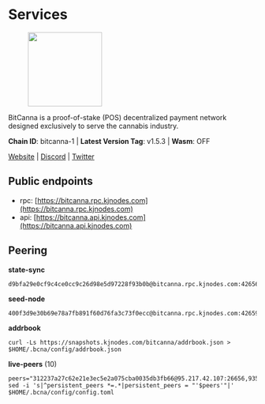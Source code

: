 # Services

<figure><img src="https://raw.githubusercontent.com/kj89/testnet_manuals/main/pingpub/logos/bitcanna.png" width="150" alt=""><figcaption></figcaption></figure>

BitCanna is a proof-of-stake (POS) decentralized payment network designed exclusively to serve the cannabis industry. 

**Chain ID**: bitcanna-1 | **Latest Version Tag**: v1.5.3 | **Wasm**: OFF

[Website](https://www.bitcanna.io) | [Discord](https://discord.gg/9AVrzaVQvs) | [Twitter](https://twitter.com/BitCannaGlobal)


## Public endpoints

* rpc: [https://bitcanna.rpc.kjnodes.com](https://bitcanna.rpc.kjnodes.com)
* api: [https://bitcanna.api.kjnodes.com](https://bitcanna.api.kjnodes.com)

## Peering

**state-sync**

```
d9bfa29e0cf9c4ce0cc9c26d98e5d97228f93b0b@bitcanna.rpc.kjnodes.com:42656
```

**seed-node**

```
400f3d9e30b69e78a7fb891f60d76fa3c73f0ecc@bitcanna.rpc.kjnodes.com:42659
```

**addrbook**
```
curl -Ls https://snapshots.kjnodes.com/bitcanna/addrbook.json > $HOME/.bcna/config/addrbook.json
```

**live-peers** (10)
```
peers="312237a27c62e21e3ec5e2a075cba0035db3fb66@95.217.42.107:26656,935a9d809781aa4094dd806c2afed29a25ec8b8e@135.181.210.189:26656,d2247f7b919f0781c90ee61958d7044665a22d38@169.155.169.55:26656,afb45e7806c2578f3bd8e13f845a8f9859af161d@138.201.8.248:50656,104d7ec9d84c8da66b97d50669b8ba58f1b60470@62.171.180.31:26656,c6658742ae4c889ecf8dee95ca2a8e4b45d46dfd@85.214.208.127:26656,d9bfa29e0cf9c4ce0cc9c26d98e5d97228f93b0b@65.109.88.38:42656,d7322625044ad733bce4178dc397b2b9b5f68b41@43.153.27.130:26656,d5ed854872ad96f114737889ac9521ea3a29e3a3@185.220.205.209:26656,c38a5912b4b0f827732862594671c65ad0059932@172.105.196.25:26656"
sed -i 's|^persistent_peers *=.*|persistent_peers = "'$peers'"|' $HOME/.bcna/config/config.toml
```

